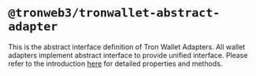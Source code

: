 # `@tronweb3/tronwallet-abstract-adapter`

This is the abstract interface definition of Tron Wallet Adapters. All wallet adapters implement abstract interface to provide unified interface. Please refer to the introduction [here](https://github.com/web3-geek/tronwallet-adapter/blob/main/packages/adapters/adapters/README.md) for detailed properties and methods.
